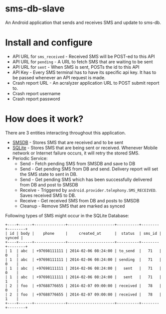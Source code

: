 sms-db-slave
============

An Android application that sends and receives SMS and update to sms-db.


Install and configure
=====================

* API URL for `sms_received` - Received SMS will be POST-ed to this API
* API URL for `pending` - A URL to fetch SMS that are waiting to be sent
* API URL for `sent` - When SMS is sent, POSTs the id to this API
* API Key - Every SMS terminal has to have its specific api key. It has to
  be passed whenever an API request is made.
* Crash report URL - An acralyzer application URL to POST submit report
  to.
* Crash report username
* Crash report password


How does it work?
=================

There are 3 entities interacting throughout this application.
* [SMSDB](https://github.com/ariunbayar/sms-db) - Stores SMS that are received and to be sent
* [SQLite](http://developer.android.com/reference/android/database/sqlite/package-summary.html) - Stores SMS that are being sent or received. Whenever
  Mobile network or Internet failure occurs, it will retry the stored SMS.
* Periodic Service:
    - Send - Fetch pending SMS from SMSDB and save to DB
    - Send - Get pending SMS from DB and send. Delivery report will set the SMS
      state to sent in DB. 
    - Send - Get pending SMS which has been successfully delivered from DB
      and post to SMSDB
    - Receive - Triggered by `android.provider.telephony.SMS_RECEIVED`. Saves
      received SMS to DB.
    - Receive - Get received SMS from DB and posts to SMSDB
    - Cleanup - Remove SMS that are marked as synced

Following types of SMS might occur in the SQLite Database:

    +----+------+--------------+---------------------+----------+--------+--------+
    | id | body |    phone     |     created_at      |  status  | sms_id | synced |
    +----+------+--------------+---------------------+----------+--------+--------+
    | 1  | abc  | +97698111111 | 2014-02-06 08:24:00 | to_send  |   71   |   0    |
    | 1  | abc  | +97698111111 | 2014-02-06 08:24:00 | sending  |   71   |   0    |
    | 1  | abc  | +97698111111 | 2014-02-06 08:24:00 |   sent   |   71   |   0    |
    | 1  | abc  | +97698111111 | 2014-02-06 08:24:00 |   sent   |   71   |   1    |
    | 2  | foo  | +97688776655 | 2014-02-07 09:00:00 | received |   78   |   0    |
    | 2  | foo  | +97688776655 | 2014-02-07 09:00:00 | received |   78   |   1    |
    +----+------+--------------+---------------------+----------+--------+--------+

